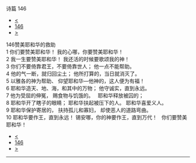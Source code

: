 ﻿





 诗篇 146




* [<](bible/PSA145.md)
* [146](bible/PSA.md)
* [>](bible/PSA147.md)



 
146赞美耶和华的救助  
1 你们要赞美耶和华！ 我的心哪，你要赞美耶和华！  
2 我一生要赞美耶和华！ 我还活的时候要歌颂我的神！     
3 你们不要倚靠君王，不要倚靠世人； 他一点不能帮助。  
4 他的气一断，就归回尘土； 他所打算的，当日就消灭了。     
5 以雅各的神为帮助、 仰望耶和华—他神的，这人便为有福！  
6 耶和华造天、地、海，和其中的万物； 他守诚实，直到永远。  
7 他为受屈的伸冤， 赐食物与饥饿的。    耶和华释放被囚的；  
8 耶和华开了瞎子的眼睛； 耶和华扶起被压下的人。 耶和华喜爱义人。  
9 耶和华保护寄居的， 扶持孤儿和寡妇， 却使恶人的道路弯曲。     
10 耶和华要作王，直到永远！ 锡安哪，你的神要作王，直到万代！    你们要赞美耶和华！ 
* [<](bible/PSA145.md)
* [146](bible/PSA.md)
* [>](bible/PSA147.md)





---









